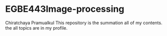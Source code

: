 # EGBE443Image-processing
Chiratchaya Pramualkul
This repository is the summation all of my contents.
the all topics are in my profile.
